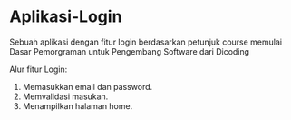 # Aplikasi-Login
Sebuah aplikasi dengan fitur login berdasarkan petunjuk course memulai Dasar Pemorgraman untuk Pengembang Software dari Dicoding


Alur fitur Login:
1. Memasukkan email dan password.
2. Memvalidasi masukan.
3. Menampilkan halaman home.
